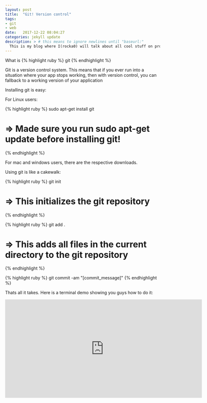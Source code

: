 ```yaml
---
layout: post
title:  "Git! Version control"
tags:
- git
- web
date:   2017-12-22 08:04:27
categories: jekyll update
description: > # this means to ignore newlines until "baseurl:"
  This is my blog where I(rocka0) will talk about all cool stuff on programming
---
```


What is {% highlight ruby %}
git
{% endhighlight %}

Git is a version control system. This means that if you ever run into a situation where your app stops working, then with version control, you can fallback to a working version of your application

Installing git is easy:

For Linux users:

{% highlight ruby %}
sudo apt-get install git
# => Made sure you run sudo apt-get update before installing git!
{% endhighlight %}

For mac and windows users, there are the respective downloads.

Using git is like a cakewalk:

{% highlight ruby %}
git init
# => This initializes the git repository
{% endhighlight %}


{% highlight ruby %}
git add .
# => This adds all files in the current directory to the git repository
{% endhighlight %}


{% highlight ruby %}
git commit -am "[commit_message]"
{% endhighlight %}

Thats all it takes. Here is a terminal demo showing you guys how to do it:

<iframe src="http://showterm.io/9f8c2ef9c3be7d2dd136a#fast" width="640" height="320" frameborder="0">  </iframe>
